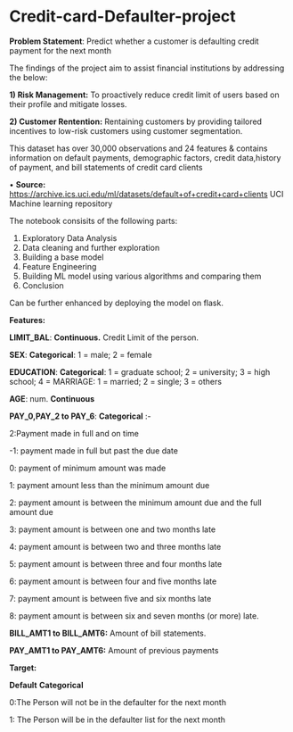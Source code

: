 # Credit-card-Defaulter-project
**Problem Statement**: Predict whether a customer is defaulting credit payment for the next month

The findings of the project aim to assist financial institutions by addressing the below: 

**1) Risk Management:**
  To proactively reduce credit limit of users based on their profile and mitigate losses.
  
**2) Customer Rentention:**
  Rentaining customers by providing tailored incentives to low-risk customers using customer segmentation. 

This dataset has over 30,000 observations and 24 features & contains information on default payments, demographic factors, credit data,history of payment, and bill statements of credit card clients

• **Source:** https://archive.ics.uci.edu/ml/datasets/default+of+credit+card+clients
 UCI Machine learning repository

The notebook consisits of the following parts:
1) Exploratory Data Analysis
2) Data cleaning and further exploration
3) Building a base model
4) Feature Engineering
5) Building ML model using various algorithms and comparing them
6) Conclusion

Can be further enhanced by deploying the model on flask.


**Features:**

**LIMIT_BAL**: **Continuous.** Credit Limit of the person.

**SEX**: **Categorical**: 1 = male; 2 = female

**EDUCATION**: **Categorical**: 1 = graduate school; 2 = university; 3 = high school; 4 = MARRIAGE: 1 = married; 2 = single; 3 = others

**AGE**: num. **Continuous**

**PAY_0,PAY_2 to PAY_6**: **Categorical** :-

2:Payment made in full and on time

-1: payment made in full but past the due date

0: payment of minimum amount was made

1: payment amount less than the minimum amount due

2: payment amount is between the minimum amount due and the full amount due 

3: payment amount is between one and two months late

4: payment amount is between two and three months late

5: payment amount is between three and four months late

6: payment amount is between four and five months late

7: payment amount is between five and six months late

8: payment amount is between six and seven months (or more) late. 

**BILL_AMT1 to BILL_AMT6:** Amount of bill statements.

**PAY_AMT1 to PAY_AMT6:** Amount of previous payments 

**Target:**

**Default** **Categorical**

0:The Person will not be in the defaulter for the next month

1: The Person will be in the defaulter list for the next month
